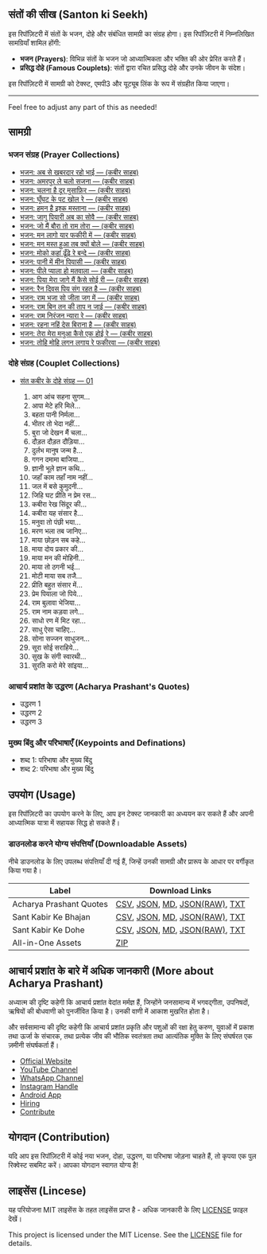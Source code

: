 ## संतों की सीख (Santon ki Seekh)

इस रिपॉज़िटरी में संतों के भजन, दोहे और संबंधित सामग्री का संग्रह होगा। इस रिपॉज़िटरी में निम्नलिखित सामग्रियाँ शामिल होंगी:

- **भजन (Prayers)**: विभिन्न संतों के भजन जो आध्यात्मिकता और भक्ति की ओर प्रेरित करते हैं।
- **प्रसिद्ध दोहे (Famous Couplets)**: संतों द्वारा रचित प्रसिद्ध दोहे और उनके जीवन के संदेश।

इस रिपॉज़िटरी में सामग्री को टेक्स्ट, एमपी3 और यूट्यूब लिंक के रूप में संग्रहीत किया जाएगा।

---

Feel free to adjust any part of this as needed!

## सामग्री

### भजन संग्रह (Prayer Collections)

- [भजन: अब से खबरदार रहो भाई — (कबीर साहब)](docs/bhajans/ab-se-khabardaar-raho-bhai.md)
- [भजन: अमरपुर ले चलो सजना — (कबीर साहब)](/docs/bhajans/amarpur-le-chalo-sajna.md)
- [भजन: चलना है दूर मुसाफ़िर — (कबीर साहब)](docs/bhajans/chalna-hai-door-musafir.md)
- [भजन: घूँघट के पट खोल रे — (कबीर साहब)](docs/bhajans/ghoonghat-ke-pat-khol-re.md)
- [भजन: हमन है इश्क मस्ताना — (कबीर साहब)](/docs/bhajans/haman-hai-ishq-mastana.md)
- [भजन: जागु पियारी अब का सोवै — (कबीर साहब)](docs/bhajans/jaag-piyari-ab-ka-sauve.md)
- [भजन: जो मैं बौरा तो राम तोरा — (कबीर साहब)](/docs/bhajans/jo-main-bora-to-ram-tora.md)
- [भजन: मन लागो यार फकीरी में — (कबीर साहब)](docs/bhajans/man-lago-yaar-fakiri-me.md)
- [भजन: मन मस्त हुआ तब क्यों बोले — (कबीर साहब)](/docs/bhajans/man-mast-huaa-tab-kyon-bole.md)
- [भजन: मोको कहां ढूँढ़े रे बन्दे — (कबीर साहब)](/docs/bhajans/moko-kahaan-dhundhe-re-bande.md)
- [भजन: पानी में मीन पियासी — (कबीर साहब)](/docs/bhajans/pani-me-meen-piyaasi.md)
- [भजन: पीले प्याला हो मतवाला — (कबीर साहब)](docs/bhajans/peele-pyala-ho-matwala.md)
- [भजन: पिया मेरा जागे मैं कैसे सोई री — (कबीर साहब)](/docs/bhajans/piya-mera-jaage-main-kaise-soi-ri.md)
- [भजन: रैन दिवस पिय संग रहत है — (कबीर साहब)](docs/bhajans/rain-divas-piya-sang-rahat-hai.md)
- [भजन: राम भजा सो जीता जग में — (कबीर साहब)](/docs/bhajans/ram-bhaja-so-jeeta-jag-me.md)
- [भजन: राम बिन तन की ताप न जाई — (कबीर साहब)](/docs/bhajans/ram-bin-tan-ki-taap-na-jaai.md)
- [भजन: राम निरंजन न्यारा रे — (कबीर साहब)](/docs/bhajans/ram-niranjan-nyaara-re.md)
- [भजन: रहना नहिं देस बिराना है — (कबीर साहब)](docs/bhajans/rehna-nahi-desh-virana-hai.md)
- [भजन: तेरा मेरा मनुआ कैसे एक होई रे — (कबीर साहब)](/docs/bhajans/tera-mera-manuva-kaise-ek-hoi-re.md)
- [भजन: तोहि मोहि लगन लगाय रे फकीरवा — (कबीर साहब)](/docs/bhajans/tohi-mohi-lagan-lagaye-re-phakirava.md)

### दोहे संग्रह (Couplet Collections)

- [संत कबीर के दोहे संग्रह — 01](docs/dohas/sant-kabir-ke-dohe-01.md)

  1. आग आंच सहना सुगम...
  2. आपा मेटे हरि मिले...
  3. बहता पानी निर्मला...
  4. भीतर तो भेदा नहीं...
  5. बुरा जो देखन मैं चला...
  6. दौड़त दौड़त दौड़िया...
  7. दुर्लभ मानुष जन्म है...
  8. गगन दमामा बाजिया...
  9. ज्ञानी भूले ज्ञान कथि...
  10. जहाँ काम तहाँ नाम नहीं...
  11. जल में बसे कुमुदनी...
  12. जिहि घट प्रीति न प्रेम रस...
  13. कबीरा रेख सिंदूर की...
  14. कबीरा यह संसार है...
  15. मनुवा तो पंछी भया...
  16. मरण भला तब जानिए...
  17. माया छोड़न सब कहे...
  18. माया दोय प्रकार की...
  19. माया मन की मोहिनी...
  20. माया तो ठगनी भई...
  21. मोटी माया सब तजै...
  22. प्रीति बहुत संसार में...
  23. प्रेम पियाला जो पिये...
  24. राम बुलावा भेजिया...
  25. राम नाम कड़वा लगे...
  26. साधो रण में मिट रहा...
  27. साधु ऐसा चाहिए...
  28. सोना सज्जन साधुजन...
  29. सूरा सोई सराहिये...
  30. सुख के संगी स्वारथी...
  31. सुरति करो मेरे सांइया...

### आचार्य प्रशांत के उद्धरण (Acharya Prashant's Quotes)

- उद्धरण 1
- उद्धरण 2
- उद्धरण 3

### मुख्य बिंदु और परिभाषाएँ (Keypoints and Definations)

- शब्द 1: परिभाषा और मुख्य बिंदु
- शब्द 2: परिभाषा और मुख्य बिंदु

## उपयोग (Usage)

इस रिपॉज़िटरी का उपयोग करने के लिए, आप इन टेक्स्ट जानकारी का अध्ययन कर सकते हैं और अपनी आध्यात्मिक यात्रा में सहायक सिद्ध हो सकते हैं।

### डाउनलोड करने योग्य संपत्तियाँ (Downloadable Assets)

नीचे डाउनलोड के लिए उपलब्ध संपत्तियाँ दी गई हैं, जिन्हें उनकी सामग्री और प्रारूप के आधार पर वर्गीकृत किया गया है।

| Label                   | Download Links                                                                                                                                                                                                                                                                                                                                                                                                                                                                                                                                                                                                                                   |
| ----------------------- | ------------------------------------------------------------------------------------------------------------------------------------------------------------------------------------------------------------------------------------------------------------------------------------------------------------------------------------------------------------------------------------------------------------------------------------------------------------------------------------------------------------------------------------------------------------------------------------------------------------------------------------------------ |
| Acharya Prashant Quotes | [CSV](https://github.com/vijayhardaha/lessons-from-acharya-prashant/releases/download/v1.0.3/acharya-prashant-quotes.csv), [JSON](https://github.com/vijayhardaha/lessons-from-acharya-prashant/releases/download/v1.0.3/acharya-prashant-quotes.json), [MD](https://github.com/vijayhardaha/lessons-from-acharya-prashant/releases/download/v1.0.3/acharya-prashant-quotes.md), [JSON(RAW)](https://github.com/vijayhardaha/lessons-from-acharya-prashant/releases/download/v1.0.3/acharya-prashant-quotes.raw.json), [TXT](https://github.com/vijayhardaha/lessons-from-acharya-prashant/releases/download/v1.0.3/acharya-prashant-quotes.txt) |
| Sant Kabir Ke Bhajan    | [CSV](https://github.com/vijayhardaha/lessons-from-acharya-prashant/releases/download/v1.0.3/santon-ke-bhajan.csv), [JSON](https://github.com/vijayhardaha/lessons-from-acharya-prashant/releases/download/v1.0.3/santon-ke-bhajan.json), [MD](https://github.com/vijayhardaha/lessons-from-acharya-prashant/releases/download/v1.0.3/santon-ke-bhajan.md), [JSON(RAW)](https://github.com/vijayhardaha/lessons-from-acharya-prashant/releases/download/v1.0.3/santon-ke-bhajan.raw.json), [TXT](https://github.com/vijayhardaha/lessons-from-acharya-prashant/releases/download/v1.0.3/santon-ke-bhajan.txt)                                    |
| Sant Kabir Ke Dohe      | [CSV](https://github.com/vijayhardaha/lessons-from-acharya-prashant/releases/download/v1.0.3/santon-ke-dohe.csv), [JSON](https://github.com/vijayhardaha/lessons-from-acharya-prashant/releases/download/v1.0.3/santon-ke-dohe.json), [MD](https://github.com/vijayhardaha/lessons-from-acharya-prashant/releases/download/v1.0.3/santon-ke-dohe.md), [JSON(RAW)](https://github.com/vijayhardaha/lessons-from-acharya-prashant/releases/download/v1.0.3/santon-ke-dohe.raw.json), [TXT](https://github.com/vijayhardaha/lessons-from-acharya-prashant/releases/download/v1.0.3/santon-ke-dohe.txt)                                              |
| All-in-One Assets       | [ZIP](https://github.com/vijayhardaha/lessons-from-acharya-prashant/releases/download/v1.0.3/all-in-one-assets.zip)                                                                                                                                                                                                                                                                                                                                                                                                                                                                                                                              |

## आचार्य प्रशांत के बारे में अधिक जानकारी (More about Acharya Prashant)

अध्यात्म की दृष्टि कहेगी कि आचार्य प्रशांत वेदांत मर्मज्ञ हैं, जिन्होंने जनसामान्य में भगवद्गीता, उपनिषदों, ऋषियों की बोधवाणी को पुनर्जीवित किया है। उनकी वाणी में आकाश मुखरित होता है।

और सर्वसामान्य की दृष्टि कहेगी कि आचार्य प्रशांत प्रकृति और पशुओं की रक्षा हेतु करुण, युवाओं में प्रकाश तथा ऊर्जा के संचारक, तथा प्रत्येक जीव की भौतिक स्वतंत्रता तथा आत्यंतिक मुक्ति के लिए संघर्षरत एक ज़मीनी संघर्षकर्ता हैं।

- [Official Website](https://acharyaprashant.org/en/gita)
- [YouTube Channel](https://www.youtube.com/c/ShriPrashant)
- [WhatsApp Channel](https://www.whatsapp.com/channel/0029Va6ZwaQ9MF96RcTwyU34)
- [Instagram Handle](https://www.instagram.com/acharya_prashant_ap/)
- [Android App](https://play.google.com/store/apps/details?id=org.acharyaprashant.apbooks)
- [Hiring](https://acharyaprashant.org/en/hiring?cmId=m00075)
- [Contribute](https://acharyaprashant.org/hi/contribute/contribute-work?cmId=m00075)

## योगदान (Contribution)

यदि आप इस रिपॉज़िटरी में कोई नया भजन, दोहा, उद्धरण, या परिभाषा जोड़ना चाहते हैं, तो कृपया एक पुल रिक्वेस्ट सबमिट करें। आपका योगदान स्वागत योग्य है!

## लाइसेंस (Lincese)

यह परियोजना MIT लाइसेंस के तहत लाइसेंस प्राप्त है - अधिक जानकारी के लिए [LICENSE](LICENSE) फ़ाइल देखें।

This project is licensed under the MIT License. See the [LICENSE](LICENSE) file for details.

